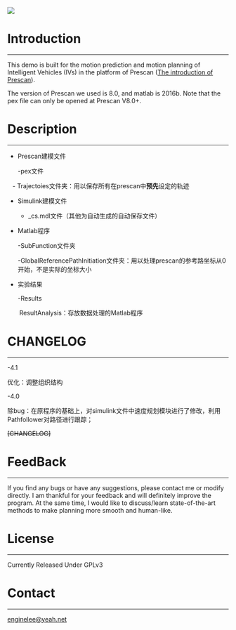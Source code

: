 
![](https://img.shields.io/badge/version-v4.0-green.svg)

# Introduction
-------

This demo is built for the motion prediction and motion planning of Intelligent Vehicles (IVs) in the platform of Prescan ([The introduction of Prescan](https://tass.plm.automation.siemens.com/prescan)).

The version of Prescan we used is 8.0, and matlab is 2016b. Note that the pex file can only be opened at Prescan V8.0+.

# Description
-------
* Prescan建模文件

    -pex文件
    
    - Trajectoies文件夹：用以保存所有在prescan中**预先**设定的轨迹
    
* Simulink建模文件

    - _cs.mdl文件（其他为自动生成的自动保存文件）
    
* Matlab程序

    -SubFunction文件夹
    
    -GlobalReferencePathInitiation文件夹：用以处理prescan的参考路坐标从0开始，不是实际的坐标大小
* 实验结果

    -Results
    
        ResultAnalysis：存放数据处理的Matlab程序

# CHANGELOG
-------
-4.1

优化：调整组织结构

-4.0

除bug：在原程序的基础上，对simulink文件中速度规划模块进行了修改，利用Pathfollower对路径进行跟踪；

~~[CHANGELOG]~~

# FeedBack
-------
If you find any bugs or have any suggestions, please contact me or modify directly. I am thankful for your feedback and will definitely improve the program. At the same time, I would like to discuss/learn state-of-the-art methods to make planning more smooth and human-like.

# License
-------
Currently Released Under GPLv3


# Contact
-------
enginelee@yeah.net
